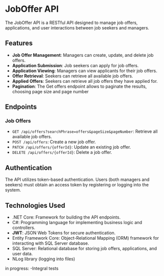 # JobOffer API

The JobOffer API is a RESTful API designed to manage job offers, applications, and user interactions between job seekers and managers.

## Features

- **Job Offer Management**: Managers can create, update, and delete job offers.
- **Application Submission**: Job seekers can apply for job offers.
- **Application Viewing**: Managers can view applicants for their job offers.
- **Offer Retrieval**: Seekers can retrieve all available job offers.
- **Applied Offers**: Seekers can retrieve all job offers they have applied for.
- **Pagination**: The Get offers endpoint allows to paginate the results, choosing page size and page number

## Endpoints

### Job Offers

- `GET /api/offers?searchPhrase=offers&pageSize&pageNumber`: Retrieve all available job offers.
- `POST /api/offers`: Create a new job offer.
- `PATCH /api/offers/{offerId}`: Update an existing job offer.
- `DELETE /api/offers/{offerId}`: Delete a job offer.


## Authentication

The API utilizes token-based authentication. Users (both managers and seekers) must obtain an access token by registering or logging into the system.

## Technologies Used

- .NET Core: Framework for building the API endpoints.
- C#: Programming language for implementing business logic and controllers.
- **JWT**: JSON Web Tokens for secure authentication.
- Entity Framework Core: Object-Relational Mapping (ORM) framework for interacting with SQL Server database.
- SQL Server: Relational database for storing job offers, applications, and user data.
- NLog library (logging into files)


in progress:
-Integral tests
